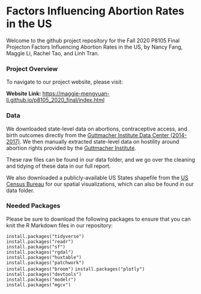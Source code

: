 # Factors Influencing Abortion Rates in the US

Welcome to the github project repository for the Fall 2020 P8105 Final Projecton Factors Influencing Abortion Rates in the US, by Nancy Fang, Maggie Li, Rachel Tao, and Linh Tran. 

### Project Overview

To navigate to our project website, please visit:

**Website Link:** https://maggie-mengyuan-li.github.io/p8105_2020_final/index.html

### Data

We downloaded state-level data on abortions, contraceptive access, and birth outcomes directly from the [Guttmacher Institute Data Center (2014-2017)](https://data.guttmacher.org/states). We then manually extracted state-level data on hostility around abortion rights provided by the [Guttmacher Institute](https://www.guttmacher.org/sites/default/files/article_files/hostile_and_supportive_state_abortion_laws_1-24-2020.pdf).

These raw files can be found in our data folder, and we go over the cleaning and tidying of these data in our full report.

We also downloaded a publicly-available US States shapefile from the [US Census Bureau](https://www.census.gov/geographies/mapping-files/time-series/geo/carto-boundary-file.html) for our spatial visualizations, which can also be found in our data folder. 

### Needed Packages

Please be sure to download the following packages to ensure that you can knit the R Markdown files in our repository:  

`install.packages("tidyverse")`  
`install.packages("readr")`  
`install.packages("sf")`    
`install.packages("rgdal")`  
`install.packages("huxtable")`   
`install.packages("patchwork")`   
`install.packages("broom")`
`install.packages("plotly")`  
`install.packages("devtools")`   
`install.packages("modelr")`   
`install.packages("mgcv")`
